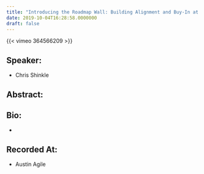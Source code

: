 ```yaml
---
title: "Introducing the Roadmap Wall: Building Alignment and Buy-In at All Levels of Your Organization"
date: 2019-10-04T16:28:58.0000000
draft: false
---
```


{{< vimeo 364566209 >}}

## Speaker:

 - Chris Shinkle

## Abstract:



## Bio:

 - 

## Recorded At:

 - Austin Agile

